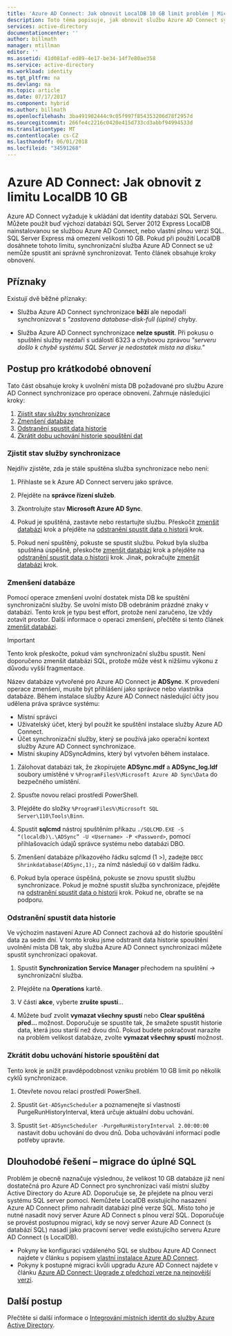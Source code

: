 ```yaml
---
title: 'Azure AD Connect: Jak obnovit LocalDB 10 GB limit problém | Microsoft Docs'
description: Toto téma popisuje, jak obnovit službu Azure AD Connect synchronizace, pokud se setká s LocalDB 10GB omezit problém.
services: active-directory
documentationcenter: ''
author: billmath
manager: mtillman
editor: ''
ms.assetid: 41d081af-ed89-4e17-be34-14f7e80ae358
ms.service: active-directory
ms.workload: identity
ms.tgt_pltfrm: na
ms.devlang: na
ms.topic: article
ms.date: 07/17/2017
ms.component: hybrid
ms.author: billmath
ms.openlocfilehash: 3ba491902444c9c05f997f854353206d78f2957d
ms.sourcegitcommit: 266fe4c2216c0420e415d733cd3abbf94994533d
ms.translationtype: MT
ms.contentlocale: cs-CZ
ms.lasthandoff: 06/01/2018
ms.locfileid: "34591268"
---
```

# <a name="azure-ad-connect-how-to-recover-from-localdb-10-gb-limit"></a>Azure AD Connect: Jak obnovit z limitu LocalDB 10 GB
Azure AD Connect vyžaduje k ukládání dat identity databázi SQL Serveru. Můžete použít buď výchozí databázi SQL Server 2012 Express LocalDB nainstalovanou se službou Azure AD Connect, nebo vlastní plnou verzi SQL. SQL Server Express má omezení velikosti 10 GB. Pokud při použití LocalDB dosáhnete tohoto limitu, synchronizační služba Azure AD Connect se už nemůže spustit ani správně synchronizovat. Tento článek obsahuje kroky obnovení.

## <a name="symptoms"></a>Příznaky
Existují dvě běžné příznaky:

* Služba Azure AD Connect synchronizace **běží** ale nepodaří synchronizovat s *"zastavena database-disk-full (úplné)* chyby.

* Služba Azure AD Connect synchronizace **nelze spustit**. Při pokusu o spuštění služby nezdaří s událostí 6323 a chybovou zprávou *"serveru došlo k chybě systému SQL Server je nedostatek místa na disku."*

## <a name="short-term-recovery-steps"></a>Postup pro krátkodobé obnovení
Tato část obsahuje kroky k uvolnění místa DB požadované pro službu Azure AD Connect synchronizace pro operace obnovení. Zahrnuje následující kroky:
1. [Zjistit stav služby synchronizace](#determine-the-synchronization-service-status)
2. [Zmenšení databáze](#shrink-the-database)
3. [Odstranění spustit data historie](#delete-run-history-data)
4. [Zkrátit dobu uchování historie spouštění dat](#shorten-retention-period-for-run-history-data)

### <a name="determine-the-synchronization-service-status"></a>Zjistit stav služby synchronizace
Nejdřív zjistěte, zda je stále spuštěna služba synchronizace nebo není:

1. Přihlaste se k Azure AD Connect serveru jako správce.

2. Přejděte na **správce řízení služeb**.

3. Zkontrolujte stav **Microsoft Azure AD Sync**.


4. Pokud je spuštěná, zastavte nebo restartujte službu. Přeskočit [zmenšit databázi](#shrink-the-database) krok a přejděte na [odstranění spustit data o historii](#delete-run-history-data) krok.

5. Pokud není spuštěný, pokuste se spustit službu. Pokud byla služba spuštěna úspěšně, přeskočte [zmenšit databázi](#shrink-the-database) krok a přejděte na [odstranění spustit data o historii](#delete-run-history-data) krok. Jinak, pokračujte [zmenšit databázi](#shrink-the-database) krok.

### <a name="shrink-the-database"></a>Zmenšení databáze
Pomocí operace zmenšení uvolní dostatek místa DB ke spuštění synchronizační služby. Se uvolní místo DB odebráním prázdné znaky v databázi. Tento krok je typu best effort, protože není zaručeno, lze vždy zotavit prostor. Další informace o operaci zmenšení, přečtěte si tento článek [zmenšit databázi](https://msdn.microsoft.com/library/ms189035.aspx).

> [!IMPORTANT]
> Tento krok přeskočte, pokud vám synchronizační službu spustit. Není doporučeno zmenšit databázi SQL, protože může vést k nižšímu výkonu z důvodu vyšší fragmentace.

Název databáze vytvořené pro Azure AD Connect je **ADSync**. K provedení operace zmenšení, musíte být přihlášení jako správce nebo vlastníka databáze. Během instalace služby Azure AD Connect následující účty jsou udělena práva správce systému:
* Místní správci
* Uživatelský účet, který byl použit ke spuštění instalace služby Azure AD Connect.
* Účet synchronizační služby, který se používá jako operační kontext služby Azure AD Connect synchronizace.
* Místní skupiny ADSyncAdmins, který byl vytvořen během instalace.

1. Zálohovat databázi tak, že zkopírujete **ADSync.mdf** a **ADSync_log.ldf** soubory umístěné v `%ProgramFiles%\Microsoft Azure AD Sync\Data` do bezpečného umístění.

2. Spusťte novou relaci prostředí PowerShell.

3. Přejděte do složky `%ProgramFiles%\Microsoft SQL Server\110\Tools\Binn`.

4. Spustit **sqlcmd** nástroj spuštěním příkazu `./SQLCMD.EXE -S “(localdb)\.\ADSync” -U <Username> -P <Password>`, pomocí přihlašovacích údajů správce systému nebo databázi DBO.

5. Zmenšení databáze příkazového řádku sqlcmd (1 >), zadejte `DBCC Shrinkdatabase(ADSync,1);`, za nímž následují `GO` v dalším řádku.

6. Pokud byla operace úspěšná, pokuste se znovu spustit službu synchronizace. Pokud je možné spustit služba synchronizace, přejděte na [odstranění spustit data o historii](#delete-run-history-data) krok. Pokud ne, obraťte se na podporu.

### <a name="delete-run-history-data"></a>Odstranění spustit data historie
Ve výchozím nastavení Azure AD Connect zachová až do historie spouštění data za sedm dní. V tomto kroku jsme odstranit data historie spouštění uvolnění místa DB tak, aby služba Azure AD Connect synchronizaci můžete spustit synchronizaci opakovat.

1.  Spustit **Synchronization Service Manager** přechodem na spuštění → synchronizační služba.

2.  Přejděte na **Operations** kartě.

3.  V části **akce**, vyberte **zrušte spustí**...

4.  Můžete buď zvolit **vymazat všechny spustí** nebo **Clear spuštěná před... <date>**  možnost. Doporučuje se spustíte tak, že smažete spustit historie data, která jsou starší než dvou dnů. Pokud budete pokračovat narazíte na problém velikost databáze, zvolte **vymazat všechny spustí** možnost.

### <a name="shorten-retention-period-for-run-history-data"></a>Zkrátit dobu uchování historie spouštění dat
Tento krok je snížit pravděpodobnost vzniku problém 10 GB limit po několik cyklů synchronizace.

1. Otevřete novou relaci prostředí PowerShell.

2. Spustit `Get-ADSyncScheduler` a poznamenejte si vlastnosti PurgeRunHistoryInterval, která určuje aktuální dobu uchování.

3. Spustit `Set-ADSyncScheduler -PurgeRunHistoryInterval 2.00:00:00` nastavit dobu uchování do dvou dnů. Doba uchovávání informací podle potřeby upravte.

## <a name="long-term-solution--migrate-to-full-sql"></a>Dlouhodobé řešení – migrace do úplné SQL
Problém je obecně naznačuje výslednou, že velikost 10 GB databáze již není dostatečná pro Azure AD Connect pro synchronizaci vaší místní služby Active Directory do Azure AD. Doporučuje se, že přejdete na plnou verzi systému SQL server pomocí. Nemůžete LocalDB existujícího nasazení Azure AD Connect přímo nahradit databází plné verze SQL. Místo toho je nutné nasadit nový server Azure AD Connect s plnou verzí SQL. Doporučuje se provést postupnou migraci, kdy se nový server Azure AD Connect (s databází SQL) nasadí jako pracovní server vedle existujícího serveru Azure AD Connect (s LocalDB). 
* Pokyny ke konfiguraci vzdáleného SQL se službou Azure AD Connect najdete v článku s popisem [vlastní instalace Azure AD Connect](https://docs.microsoft.com/azure/active-directory/connect/active-directory-aadconnect-get-started-custom).
* Pokyny k postupné migraci kvůli upgradu Azure AD Connect najdete v článku [Azure AD Connect: Upgrade z předchozí verze na nejnovější verzi](https://docs.microsoft.com/azure/active-directory/connect/active-directory-aadconnect-upgrade-previous-version#swing-migration).

## <a name="next-steps"></a>Další postup
Přečtěte si další informace o [Integrování místních identit do služby Azure Active Directory](active-directory-aadconnect.md).
